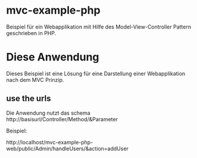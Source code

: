 # mvc-example-php

Beispiel für ein Webapplikation mit Hilfe des Model-View-Controller Pattern geschrieben in PHP.
# Diese Anwendung # 
Dieses Beispiel ist eine Lösung für eine Darstellung einer Webapplikation nach dem MVC Prinzip.
## use the urls ##
Die Anwendung nutzt das schema http://basisurl/Controller/Method/&Parameter

Beispiel:

http://localhost/mvc-example-php-web/public/Admin/handleUsers/&action=addUser